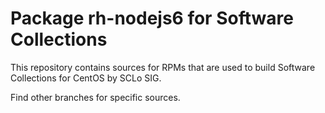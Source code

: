 # Package rh-nodejs6 for Software Collections

This repository contains sources for RPMs that are used
to build Software Collections for CentOS by SCLo SIG.

Find other branches for specific sources.
